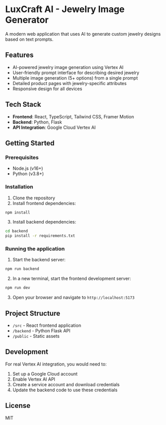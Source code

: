 # LuxCraft AI - Jewelry Image Generator

A modern web application that uses AI to generate custom jewelry designs based on text prompts.

## Features

- AI-powered jewelry image generation using Vertex AI
- User-friendly prompt interface for describing desired jewelry
- Multiple image generation (5+ options) from a single prompt
- Detailed product pages with jewelry-specific attributes
- Responsive design for all devices

## Tech Stack

- **Frontend**: React, TypeScript, Tailwind CSS, Framer Motion
- **Backend**: Python, Flask
- **API Integration**: Google Cloud Vertex AI

## Getting Started

### Prerequisites

- Node.js (v16+)
- Python (v3.8+)

### Installation

1. Clone the repository
2. Install frontend dependencies:

```bash
npm install
```

3. Install backend dependencies:

```bash
cd backend
pip install -r requirements.txt
```

### Running the application

1. Start the backend server:

```bash
npm run backend
```

2. In a new terminal, start the frontend development server:

```bash
npm run dev
```

3. Open your browser and navigate to `http://localhost:5173`

## Project Structure

- `/src` - React frontend application
- `/backend` - Python Flask API
- `/public` - Static assets

## Development

For real Vertex AI integration, you would need to:

1. Set up a Google Cloud account
2. Enable Vertex AI API
3. Create a service account and download credentials
4. Update the backend code to use these credentials

## License

MIT